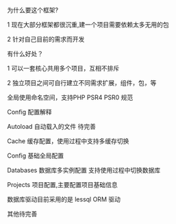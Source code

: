 为什么要这个框架?

1 现在大部分框架都很沉重,建一个项目需要依赖太多无用的包

2 针对自己目前的需求而开发

有什么好处？

1 可以一套核心共用多个项目，互相不排斥

2 独立项目之间可自行建立不同需求扩展，组件，包，等

全局使用命名空间，支持PHP PSR4 PSR0 规范

Config 配置解释

Autoload 自动载入的文件 待完善

Cache 缓存配置，使用过程中支持多缓存切换

Config 基础全局配置

Databases 数据库多实例配置 支持使用过程中切换数据库

Projects 项目配置,主要配置项目基础信息

数据库驱动目前采用的是 lessql ORM 驱动

其他待完善
